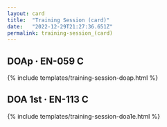 ```yaml
---
layout: card
title:  "Training Session (card)"
date:   "2022-12-29T21:27:36.651Z"
permalink: training-session_(card)
---
```


## DOAp &middot; EN-059 C

{% include templates/training-session-doap.html %}


## DOA 1st &middot; EN-113 C

{% include templates/training-session-doa1e.html %}
